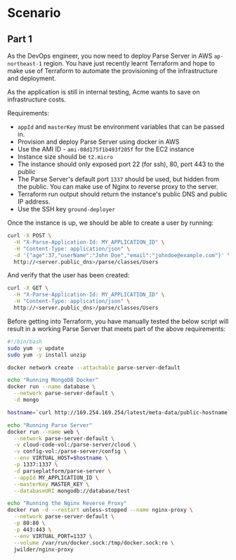 # Scenario

## Part 1

As the DevOps engineer, you now need to deploy Parse Server in AWS `ap-northeast-1` region. You have just recently learnt Terraform and hope to make use of Terraform to automate the provisioning of the infrastructure and deployment.

As the application is still in internal testing, Acme wants to save on infrastructure costs.

Requirements:
* `appId` and `masterKey` must be environment variables that can be passed in.
* Provision and deploy Parse Server using docker in AWS
* Use the AMI ID - `ami-08d175f1b493f205f` for the EC2 instance
* Instance size should be `t2.micro`
* The instance should only exposed port 22 (for ssh), 80, port 443 to the public
* The Parse Server's default port `1337` should be used, but hidden from the public. You can make use of Nginx to reverse proxy to the server.
* Terraform run output should return the instance's public DNS and public IP address.
* Use the SSH key `ground-deployer`

Once the instance is up, we should be able to create a user by running:

```bash
curl -X POST \
  -H "X-Parse-Application-Id: MY_APPLICATION_ID" \
  -H "Content-Type: application/json" \
  -d '{"age":37,"userName":"John Doe","email":"johndoe@example.com"}' \
  http://<server.public_dns>/parse/classes/Users
```

And verify that the user has been created:

```bash
curl -X GET \
  -H "X-Parse-Application-Id: MY_APPLICATION_ID" \
  -H "Content-Type: application/json" \
  http://<server.public_dns>/parse/classes/Users
```

Before getting into Terraform, you have manually tested the below script will result in a working Parse Server that meets part of the above requirements:

```bash
#!/bin/bash
sudo yum -y update
sudo yum -y install unzip

docker network create --attachable parse-server-default

echo "Running MongoDB Docker"
docker run --name database \
  --network parse-server-default \
  -d mongo

hostname=`curl http://169.254.169.254/latest/meta-data/public-hostname`

echo "Running Parse Server"
docker run --name web \
  --network parse-server-default \
  -v cloud-code-vol:/parse-server/cloud \
  -v config-vol:/parse-server/config \
  --env VIRTUAL_HOST=$hostname \
  -p 1337:1337 \
  -d parseplatform/parse-server \
  --appId MY_APPLICATION_ID \
  --masterKey MASTER_KEY \
  --databaseURI mongodb://database/test

echo "Running the Nginx Reverse Proxy"
docker run -d --restart unless-stopped --name nginx-proxy \
  --network parse-server-default \
  -p 80:80 \
  -p 443:443 \
  --env VIRTUAL_PORT=1337 \
  --volume /var/run/docker.sock:/tmp/docker.sock:ro \
  jwilder/nginx-proxy
```